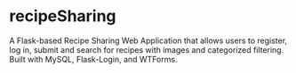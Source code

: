 # recipeSharing
A Flask-based Recipe Sharing Web Application that allows users to register, log in, submit and search for recipes with images and categorized filtering. Built with MySQL, Flask-Login, and WTForms.

